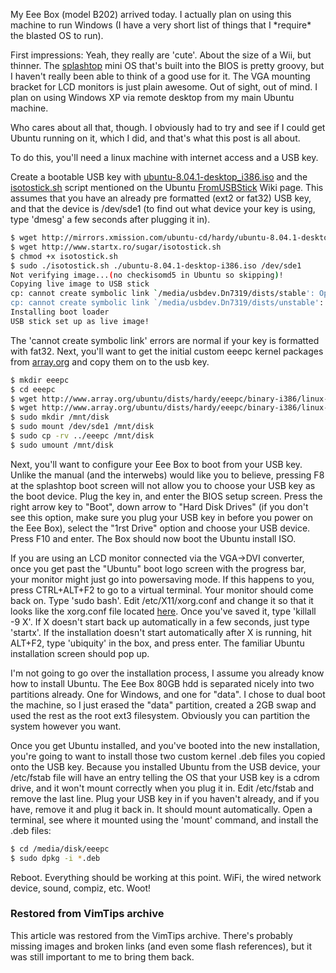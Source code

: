 <!-- :metadata:

title: Getting Ubuntu to work on your Eee Box
tags: Linux, Gadgets
publishedAt: 2008-09-25T01:00:44-0700
summary:

My Eee Box (model B202) arrived today.  I actually plan on using this
machine to run Windows (I have a very short list of things that I *require* the
blasted OS to run)...

-->

<p>My Eee Box (model B202) arrived today.  I actually plan on using this
machine to run Windows (I have a very short list of things that I *require* the
blasted OS to run).</p>

<p>First impressions:  Yeah, they really are 'cute'.  About the size of a Wii,
but thinner.  The <a href='http://splashtop.com'>splashtop</a> mini OS that's
built into the BIOS is pretty groovy, but I haven't really been able to think
of a good use for it.  The VGA mounting bracket for LCD monitors is just plain
awesome.  Out of sight, out of mind.  I plan on using Windows XP via remote
desktop from my main Ubuntu machine.</p>

<p>Who cares about all that, though.  I obviously had to try and see if I could
get Ubuntu running on it, which I did, and that's what this post is all
about.</p>

<p>To do this, you'll need a linux machine with internet access and a USB
key.</b>

<p>Create a bootable USB key with <a
href='http://mirrors.xmission.com/ubuntu-cd/hardy/ubuntu-8.04.1-desktop-i386.iso'>ubuntu-8.04.1-desktop_i386.iso</a>
and the <a href='http://www.startx.ro/sugar/isotostick.sh'>isotostick.sh</a>
script mentioned on the Ubuntu <a
href='https://help.ubuntu.com/community/Installation/FromUSBStick'>FromUSBStick</a>
Wiki page.  This assumes that you have an already pre formatted (ext2 or fat32)
USB key, and that the device is /dev/sde1 (to find out what device your key is
using, type 'dmesg' a few seconds after plugging it in).
</p>

```bash
$ wget http://mirrors.xmission.com/ubuntu-cd/hardy/ubuntu-8.04.1-desktop-i386.iso
$ wget http://www.startx.ro/sugar/isotostick.sh
$ chmod +x isotostick.sh
$ sudo ./isotostick.sh ./ubuntu-8.04.1-desktop-i386.iso /dev/sde1
Not verifying image...(no checkisomd5 in Ubuntu so skipping)!
Copying live image to USB stick
cp: cannot create symbolic link `/media/usbdev.Dn7319/dists/stable': Operation not permitted
cp: cannot create symbolic link `/media/usbdev.Dn7319/dists/unstable': Operation not permitted
Installing boot loader
USB stick set up as live image!
```

<p>
The 'cannot create symbolic link' errors are normal if your key is formatted
with fat32.  Next, you'll want to get the initial custom eeepc kernel packages
from <a href='http://array.org/ubuntu'>array.org</a> and copy them on to the
usb key.</p>

```bash
$ mkdir eeepc
$ cd eeepc
$ wget http://www.array.org/ubuntu/dists/hardy/eeepc/binary-i386/linux-image-2.6.24-21-eeepc_2.6.24-21.39eeepc1_i386.deb
$ wget http://www.array.org/ubuntu/dists/hardy/eeepc/binary-i386/linux-ubuntu-modules-2.6.24-21-eeepc_2.6.24-21.30eeepc5_i386.deb
$ sudo mkdir /mnt/disk
$ sudo mount /dev/sde1 /mnt/disk
$ sudo cp -rv ../eeepc /mnt/disk
$ sudo umount /mnt/disk
```

<p>Next, you'll want to configure your Eee Box to boot from your USB key.
Unlike the manual (and the interwebs) would like you to believe, pressing F8 at
the splashtop boot screen will not allow you to choose your USB key as the boot
device.  Plug the key in, and enter the BIOS setup screen.  Press the right
arrow key to "Boot", down arrow to "Hard Disk Drives" (if you don't see this
option, make sure you plug your USB key in before you power on the Eee Box),
select the "1rst Drive" option and choose your USB device.  Press F10 and
enter.  The Box should now boot the Ubuntu install ISO.</p>

<p>If you are using an LCD monitor connected via the VGA->DVI converter, once
you get past the "Ubuntu" boot logo screen with the progress bar, your monitor
might just go into powersaving mode.  If this happens to you, press CTRL+ALT+F2
to go to a virtual terminal.  Your monitor should come back on.  Type 'sudo
bash'. Edit /etc/X11/xorg.conf and change it so that it looks like the
xorg.conf file located <a
href='http://www.vimtips.org/media/files/xorgeeebox.conf.txt'>here</a>.  Once
you've saved it, type 'killall -9 X'. If X doesn't start back up automatically
in a few seconds, just type 'startx'.  If the installation doesn't start
automatically after X is running, hit ALT+F2, type 'ubiquity' in the box, and
press enter.  The familiar Ubuntu installation screen should pop up.</p>

<p>I'm not going to go over the installation process, I assume you already know
how to install Ubuntu.  The Eee Box 80GB hdd is separated nicely into two
partitions already.  One for Windows, and one for "data".  I chose to dual boot
the machine, so I just erased the "data" partition, created a 2GB swap and used
the rest as the root ext3 filesystem.  Obviously you can partition the system
however you want.</p>

<p>Once you get Ubuntu installed, and you've booted into the new installation,
you're going to want to install those two custom kernel .deb files you copied
onto the USB key.  Because you installed Ubuntu from the USB device, your
/etc/fstab file will have an entry telling the OS that your USB key is a cdrom
drive, and it won't mount correctly when you plug it in.  Edit /etc/fstab and
remove the last line.  Plug your USB key in if you haven't already, and if you
have, remove it and plug it back in.  It should mount automatically.  Open a
terminal, see where it mounted using the 'mount' command, and install the .deb
files:</p>

```bash
$ cd /media/disk/eeepc
$ sudo dpkg -i *.deb
```

<p>Reboot.  Everything should be working at this point.  WiFi, the wired
network device, sound, compiz, etc.  Woot!</p>

<div class="restored-from-archive">
  <h3>Restored from VimTips archive</h3>
  <p>
  This article was restored from the VimTips archive. There's probably
  missing images and broken links (and even some flash references), but it
  was still important to me to bring them back.
  </p>
</div>
